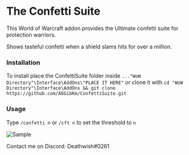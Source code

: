 # The Confetti Suite

This World of Warcraft addon provides the Ultimate confetti suite for protection warriors.

Shows tasteful confetti when a shield slams hits for over a million.

### Installation

To install place the ConfettiSuite folder inside 
`..."WoW Directory"\Interface\AddOns\"PLACE IT HERE"`
or clone it with
`cd "WoW Directory"\Interface\AddOns && git clone https://github.com/A6GibKm/ConfettiSuite.git`

### Usage

Type `/confetti n` or `/cft n` to set the threshold to `n` 

![Sample](http://i.imgur.com/qZIiyOm.jpg)

Contact me on Discord: Deathwish#0261
